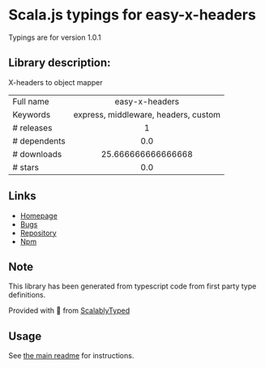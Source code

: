 
# Scala.js typings for easy-x-headers

Typings are for version 1.0.1

## Library description:
X-headers to object mapper

|                    |                 |
| ------------------ | :-------------: |
| Full name          | easy-x-headers |
| Keywords           | express, middleware, headers, custom |
| # releases         | 1 |
| # dependents       | 0.0 |
| # downloads        | 25.666666666666668 |
| # stars            | 0.0 |

## Links
- [Homepage](https://github.com/DeadAlready/easy-x-headers)
- [Bugs](https://github.com/DeadAlready/easy-x-headers/issues)
- [Repository](https://github.com/DeadAlready/easy-x-headers)
- [Npm](https://www.npmjs.com/package/easy-x-headers)
    


## Note
This library has been generated from typescript code from first party type definitions.

Provided with :purple_heart: from [ScalablyTyped](https://github.com/oyvindberg/ScalablyTyped)

## Usage
See [the main readme](../../readme.md) for instructions.


